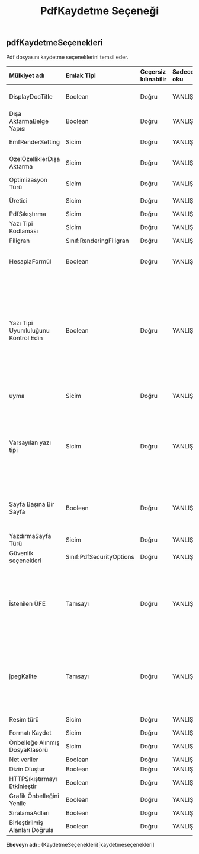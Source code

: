 ﻿---
title: PdfKaydetme Seçeneği
second_title: Aspose.Cells Cloud Documen
type: docs
url: /tr/specification/model/pdfsaveoptions/
description: "Aspose.Cells Bulut modeli spesifikasyonu: PdfSaveOptions. Açma, oluşturma, düzenleme, bölme, birleştirme, karşılaştırma ve dönüştürme gibi özelliklerle Excel ve diğer elektronik tablo belgelerini zahmetsizce yönetin"
weight: 50
---
## **pdfKaydetmeSeçenekleri**

 Pdf dosyasını kaydetme seçeneklerini temsil eder.

| Mülkiyet adı| Emlak Tipi| Geçersiz kılınabilir| Sadece oku| Varsayılan değer| Tanım|
|:- |:- |:- |:- |:- |:- |
| DisplayDocTitle| Boolean| Doğru| YANLIŞ|| Pencerenin başlık çubuğunun belge başlığını görüntüleyip görüntülemeyeceğini belirtir.|
| Dışa AktarmaBelge Yapısı| Boolean| Doğru| YANLIŞ|| Belge yapısının dışa aktarılıp aktarılmayacağını belirtir.|
| EmfRenderSetting| Sicim| Doğru| YANLIŞ|| Emf meta dosyasını işlemeye yönelik ayar.|
| ÖzelÖzelliklerDışa Aktarma| Sicim| Doğru| YANLIŞ|| CustomDocumentPropertyCollection'ın PDF dosyasına aktarılma biçimini belirtir.|
| Optimizasyon Türü| Sicim| Doğru| YANLIŞ|| PDF optimizasyon türünü alır ve ayarlar.|
| Üretici| Sicim| Doğru| YANLIŞ|| Oluşturulan pdf belgesinin üreticisini alır ve ayarlar.|
| PdfSıkıştırma| Sicim| Doğru| YANLIŞ||Sıkıştırma algoritmasını belirtin.|
| Yazı Tipi Kodlaması| Sicim| Doğru| YANLIŞ|| PDF olarak gömülü yazı tipi kodlamasını alır veya ayarlar.|
| Filigran| Sınıf:RenderingFiligran| Doğru| YANLIŞ|| Çıktıya filigran alır veya ayarlar.|
| HesaplaFormül| Boolean| Doğru| YANLIŞ|| Formüllerin pdf dosyasını kaydetmeden önce hesaplanıp hesaplanmayacağını belirtir. Varsayılan değer false'tur.|
| Yazı Tipi Uyumluluğunu Kontrol Edin| Boolean| Doğru| YANLIŞ|| Metindeki her karakter için yazı tipi uyumluluğunun kontrol edilip edilmeyeceğini belirtir. Varsayılan değer doğrudur. Bu özelliğin devre dışı bırakılması daha iyi performans sağlayabilir. Ancak varsayılan veya belirtilen metin/karakter yazı tipi bunu oluşturmak için kullanılamadığında, oluşturulan pdf'te okunamayan karakterler (blok gibi) oluşabilir. Böyle bir durumda, metni oluşturmak için alternatif yazı tipinin aranabilmesi ve kullanılabilmesi için kullanıcının bu özelliği true olarak tutması gerekir;|
| uyma| Sicim| Doğru| YANLIŞ|| Çalışma kitabı bu özellikteki PdfCompliance'a göre pdf'ye dönüştürülür.|
| Varsayılan yazı tipi| Sicim| Doğru| YANLIŞ||Excel'deki karakterler unicode olduğunda ve hücre stilinde doğru yazı tipiyle ayarlanmadığında, pdf, resimde blok olarak görünebilirler. Bu karakterleri göstermek için MingLiu veya MS Gotik gibi Varsayılan Yazı Tipini ayarlayın. Bu özellik ayarlanmazsa, Aspose.Cells bu unicode karakterleri göstermek için sistem varsayılan yazı tipini kullanır.|
| Sayfa Başına Bir Sayfa| Boolean| Doğru| YANLIŞ|| OnePagePerSheet true olursa, sonuçta bir sayfanın tüm içeriği yalnızca bir sayfaya yazdırılır. Pagesetup'ın kağıt boyutu geçersiz olacak ve diğer pagesetup ayarları geçerli olmaya devam edecektir.|
| YazdırmaSayfa Türü| Sicim| Doğru| YANLIŞ|| Hangi sayfaların yazdırılmayacağını belirtir.|
| Güvenlik seçenekleri| Sınıf:PdfSecurityOptions| Doğru| YANLIŞ|| Xls2pdf sonucunda güvenliğe ihtiyaç duyulduğunda bu seçeneği ayarlayın.|
| İstenilen ÜFE| Tamsayı| Doğru| YANLIŞ||Yeniden örnekleme görüntülerinin ve jpeg kalitesinin istenen ÜFE'sini (inç başına piksel) ve jpeg kalitesini ayarlayın Tüm görüntüler, belirtilen kalite ayarıyla JPEG'e dönüştürülecek ve belirtilen PPI'den (inç başına piksel) daha büyük görüntüler yeniden örneklenecektir. İnç başına istenen piksel. 220 yüksek kalite. 150 ekran kalitesi. 96 e-posta kalitesi.|
| jpegKalite| Tamsayı| Doğru| YANLIŞ|| Yeniden örnekleme görüntülerinin ve jpeg kalitesinin istenen ÜFE'sini (inç başına piksel) ve jpeg kalitesini ayarlayın Tüm görüntüler, belirtilen kalite ayarıyla JPEG'e dönüştürülecek ve belirtilen PPI'den (inç başına piksel) daha büyük görüntüler yeniden örneklenecektir. 0 - 100% JPEG kalitesi.|
| Resim türü| Sicim| Doğru| YANLIŞ|| Grafiği ve şekli dönüştürürken görüntü türünü temsil eder.|
| Formatı Kaydet| Sicim| Doğru| YANLIŞ|||
| Önbelleğe Alınmış DosyaKlasörü| Sicim| Doğru| YANLIŞ|||
| Net veriler| Boolean| Doğru| YANLIŞ|||
| Dizin Oluştur| Boolean| Doğru| YANLIŞ|||
| HTTPSıkıştırmayı Etkinleştir| Boolean| Doğru| YANLIŞ|||
| Grafik Önbelleğini Yenile| Boolean| Doğru| YANLIŞ|||
|SıralamaAdları| Boolean| Doğru| YANLIŞ|||
| Birleştirilmiş Alanları Doğrula| Boolean| Doğru| YANLIŞ|||

**Ebeveyn adı** : (KaydetmeSeçenekleri)[kaydetmeseçenekleri]